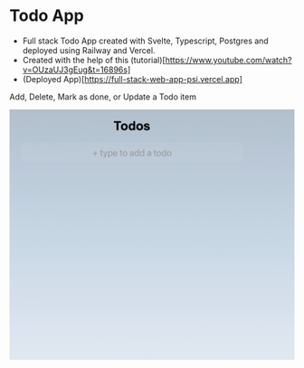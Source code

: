 # Todo App
- Full stack Todo App created with Svelte, Typescript, Postgres and deployed using Railway and Vercel. 
- Created with the help of this (tutorial)[https://www.youtube.com/watch?v=OUzaUJ3gEug&t=16896s]
- (Deployed App)[https://full-stack-web-app-psi.vercel.app]

Add, Delete, Mark as done, or Update a Todo item

![](static/todo_gif.gif)